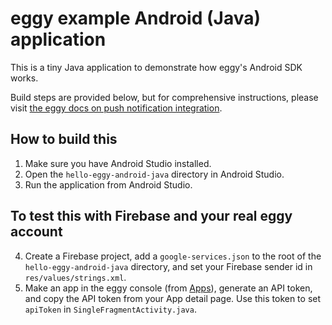 # eggy example Android (Java) application

This is a tiny Java application to demonstrate how eggy's Android SDK works.

Build steps are provided below, but for comprehensive instructions, please visit [the eggy docs on push notification integration](https://docs.useeggy.com/getting-started/android).

## How to build this

1. Make sure you have Android Studio installed.
2. Open the `hello-eggy-android-java` directory in Android Studio.
3. Run the application from Android Studio.

## To test this with Firebase and your real eggy account

4. Create a Firebase project, add a `google-services.json` to the root of the `hello-eggy-android-java` directory, and set your Firebase sender id in `res/values/strings.xml`.
5. Make an app in the eggy console (from [Apps](https://useeggy.com/apps)), generate an API token, and copy the API token from your App detail page. Use this token to set `apiToken` in `SingleFragmentActivity.java`.
